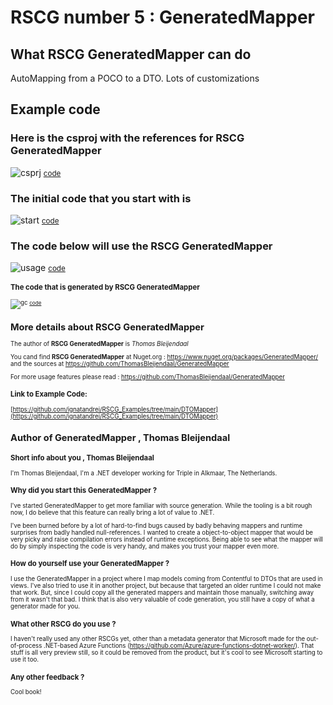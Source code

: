 
# RSCG number 5 : GeneratedMapper 


## What RSCG GeneratedMapper can do

AutoMapping from a POCO to a DTO. Lots of customizations

## Example code 

### Here is the csproj with the references for RSCG GeneratedMapper

![csprj](http://ignatandrei.github.io/RSCG_Examples/images/GeneratedMapper/The.csproj.png)
<small>
[code](http://ignatandrei.github.io/RSCG_Examples/images/GeneratedMapper/The.csproj)
</small>


### The initial code that you start with is 


![start](http://ignatandrei.github.io/RSCG_Examples/images/GeneratedMapper/ExistingCode.cs.png)
<small>
[code](http://ignatandrei.github.io/RSCG_Examples/images/GeneratedMapper/ExistingCode.cs)
</small>

### The code below will use the RSCG GeneratedMapper 

![usage](http://ignatandrei.github.io/RSCG_Examples/images/GeneratedMapper/Usage.cs.png)
<small>
[code](http://ignatandrei.github.io/RSCG_Examples/images/GeneratedMapper/Usage.cs)
<small>


###  The code that is generated by RSCG GeneratedMapper

![gc](http://ignatandrei.github.io/RSCG_Examples/images/GeneratedMapper/GeneratedCode.cs.png)
<small>
[code](http://ignatandrei.github.io/RSCG_Examples/images/GeneratedMapper/GeneratedCode.cs)
</small>


## More details about RSCG GeneratedMapper

The author of **RSCG GeneratedMapper** is *Thomas Bleijendaal*

You cand find **RSCG GeneratedMapper** at Nuget.org :    https://www.nuget.org/packages/GeneratedMapper/
and the sources at https://github.com/ThomasBleijendaal/GeneratedMapper

For more usage features please read : https://github.com/ThomasBleijendaal/GeneratedMapper 


### Link to Example Code: 

[https://github.com/ignatandrei/RSCG_Examples/tree/main/DTOMapper](https://github.com/ignatandrei/RSCG_Examples/tree/main/DTOMapper)



 
## Author of GeneratedMapper ,  Thomas Bleijendaal


### Short info about you , Thomas Bleijendaal
 
 I'm Thomas Bleijendaal, I'm a .NET developer working for Triple in Alkmaar, The Netherlands. 

### Why did you start this GeneratedMapper ?

I've started GeneratedMapper to get more familiar with source generation. While the tooling is a bit rough now, I do believe that this feature can really bring a lot of value to .NET.

I've been burned before by a lot of hard-to-find bugs caused by badly behaving mappers and runtime surprises from badly handled null-references. I wanted to create a object-to-object mapper that would be very picky and raise compilation errors instead of runtime exceptions. Being able to see what the mapper will do by simply inspecting the code is very handy, and makes you trust your mapper even more.

### How do yourself use your GeneratedMapper ?

I use the GeneratedMapper in a project where I map models coming from Contentful to DTOs that are used in views. I've also tried to use it in another project, but because that targeted an older runtime I could not make that work. But, since I could copy all the generated mappers and maintain those manually, switching away from it wasn't that bad. I think that is also very valuable of code generation, you still have a copy of what a generator made for you.


### What other RSCG do you use ?

I haven't really used any other RSCGs yet, other than a metadata generator that Microsoft made for the out-of-process .NET-based Azure Functions (https://github.com/Azure/azure-functions-dotnet-worker/). That stuff is all very preview still, so it could be removed from the product, but it's cool to see Microsoft starting to use it too.

### Any other feedback ?

Cool book!





